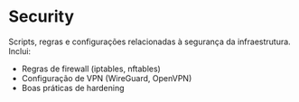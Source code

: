 # Security

Scripts, regras e configurações relacionadas à segurança da infraestrutura.  
Inclui:
- Regras de firewall (iptables, nftables)
- Configuração de VPN (WireGuard, OpenVPN)
- Boas práticas de hardening
